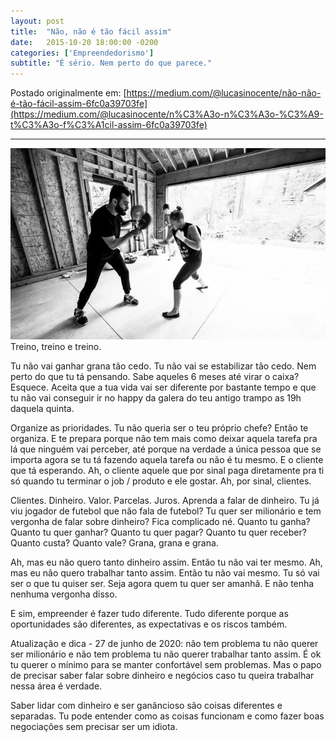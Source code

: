 ```yaml
---
layout: post
title:  "Não, não é tão fácil assim"
date:   2015-10-20 18:00:00 -0200
categories: ['Empreendedorismo']
subtitle: "É sério. Nem perto do que parece."
---
```


Postado originalmente em: [https://medium.com/@lucasinocente/não-não-é-tão-fácil-assim-6fc0a39703fe](https://medium.com/@lucasinocente/n%C3%A3o-n%C3%A3o-%C3%A9-t%C3%A3o-f%C3%A1cil-assim-6fc0a39703fe)

---

![Treino, treino e treino](/assets/imgs/1_wCXK1Xn83X0UHtjW2akYwg.jpeg "Treino, treino e treino")
Treino, treino e treino.

Tu não vai ganhar grana tão cedo. Tu não vai se estabilizar tão cedo. Nem perto do que tu tá pensando. Sabe aqueles 6 meses até virar o caixa? Esquece. Aceita que a tua vida vai ser diferente por bastante tempo e que tu não vai conseguir ir no happy da galera do teu antigo trampo as 19h daquela quinta.

Organize as prioridades. Tu não queria ser o teu próprio chefe? Então te organiza. E te prepara porque não tem mais como deixar aquela tarefa pra lá que ninguém vai perceber, até porque na verdade a única pessoa que se importa agora se tu tá fazendo aquela tarefa ou não é tu mesmo. E o cliente que tá esperando. Ah, o cliente aquele que por sinal paga diretamente pra ti só quando tu terminar o job / produto e ele gostar. Ah, por sinal, clientes.

Clientes. Dinheiro. Valor. Parcelas. Juros. Aprenda a falar de dinheiro. Tu já viu jogador de futebol que não fala de futebol? Tu quer ser milionário e tem vergonha de falar sobre dinheiro? Fica complicado né. Quanto tu ganha? Quanto tu quer ganhar? Quanto tu quer pagar? Quanto tu quer receber? Quanto custa? Quanto vale? Grana, grana e grana.

Ah, mas eu não quero tanto dinheiro assim. Então tu não vai ter mesmo. Ah, mas eu não quero trabalhar tanto assim. Então tu não vai mesmo. Tu só vai ser o que tu quiser ser. Seja agora quem tu quer ser amanhã. E não tenha nenhuma vergonha disso.

E sim, empreender é fazer tudo diferente. Tudo diferente porque as oportunidades são diferentes, as expectativas e os riscos também.

Atualização e dica - 27 de junho de 2020: não tem problema tu não querer ser milionário e não tem problema tu não querer trabalhar tanto assim. É ok tu querer o mínimo para se manter confortável sem problemas. Mas o papo de precisar saber falar sobre dinheiro e negócios caso tu queira trabalhar nessa área é verdade.

Saber lidar com dinheiro e ser ganâncioso são coisas diferentes e separadas. Tu pode entender como as coisas funcionam e como fazer boas negociações sem precisar ser um idiota.
